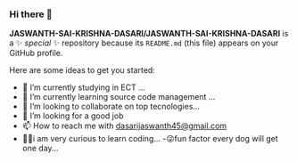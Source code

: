 ### Hi there 👋


**JASWANTH-SAI-KRISHNA-DASARI/JASWANTH-SAI-KRISHNA-DASARI** is a ✨ _special_ ✨ repository because its `README.md` (this file) appears on your GitHub profile.

Here are some ideas to get you started:

- 🔭 I’m currently studying in ECT ...
- 🌱 I’m currently learning  source code management ...
- 👯 I’m looking to collaborate on top tecnologies...
- 🤔 I’m looking for a good job
- 📫 How to reach me with dasarijaswanth45@gmail.com
- 🐱‍💻i am very curious to learn coding...
-😜fun factor every dog will get one day...



